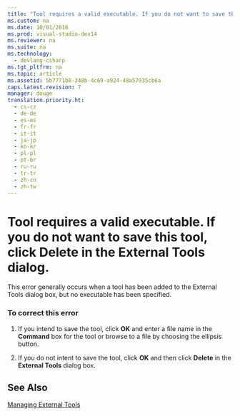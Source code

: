 ```yaml
---
title: "Tool requires a valid executable. If you do not want to save this tool, click Delete in the External Tools dialog."
ms.custom: na
ms.date: 10/01/2016
ms.prod: visual-studio-dev14
ms.reviewer: na
ms.suite: na
ms.technology: 
  - devlang-csharp
ms.tgt_pltfrm: na
ms.topic: article
ms.assetid: 5b7771b8-348b-4c69-a924-48a57935cb6a
caps.latest.revision: 7
manager: douge
translation.priority.ht: 
  - cs-cz
  - de-de
  - es-es
  - fr-fr
  - it-it
  - ja-jp
  - ko-kr
  - pl-pl
  - pt-br
  - ru-ru
  - tr-tr
  - zh-cn
  - zh-tw
---
```

# Tool requires a valid executable. If you do not want to save this tool, click Delete in the External Tools dialog.
This error generally occurs when a tool has been added to the External Tools dialog box, but no executable has been specified.  
  
### To correct this error  
  
1.  If you intend to save the tool, click **OK** and enter a file name in the **Command** box for the tool or browse to a file by choosing the ellipsis button.  
  
2.  If you do not intent to save the tool, click **OK** and then click **Delete** in the **External Tools** dialog box.  
  
## See Also  
 [Managing External Tools](../VS_IDE/Managing-External-Tools.md)
